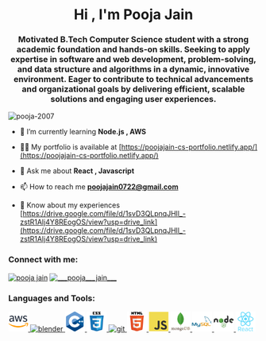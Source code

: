<h1 align="center">Hi , I'm Pooja Jain</h1>
<h3 align="center">Motivated B.Tech Computer Science student with a strong academic foundation and hands-on skills. Seeking to apply expertise in software and web development, problem-solving, and data structure and algorithms in a dynamic, innovative environment. Eager to contribute to technical advancements and organizational goals by delivering efficient, scalable solutions and engaging user experiences.</h3>

<p align="left"> <img src="https://komarev.com/ghpvc/?username=pooja-2007&label=Profile%20views&color=0e75b6&style=flat" alt="pooja-2007" /> </p>

- 🌱 I’m currently learning **Node.js , AWS**

- 👨‍💻 My portfolio is available at [https://poojajain-cs-portfolio.netlify.app/](https://poojajain-cs-portfolio.netlify.app/)

- 💬 Ask me about **React , Javascript**

- 📫 How to reach me **poojajain0722@gmail.com**

- 📄 Know about my experiences [https://drive.google.com/file/d/1svD3QLpnqJHll_-zstR1Alj4Y8REogOS/view?usp=drive_link](https://drive.google.com/file/d/1svD3QLpnqJHll_-zstR1Alj4Y8REogOS/view?usp=drive_link)

<h3 align="left">Connect with me:</h3>
<p align="left">
<a href="https://linkedin.com/in/pooja jain" target="blank"><img align="center" src="https://raw.githubusercontent.com/rahuldkjain/github-profile-readme-generator/master/src/images/icons/Social/linked-in-alt.svg" alt="pooja jain" height="30" width="40" /></a>
<a href="https://www.leetcode.com/___pooja___jain___" target="blank"><img align="center" src="https://raw.githubusercontent.com/rahuldkjain/github-profile-readme-generator/master/src/images/icons/Social/leet-code.svg" alt="___pooja___jain___" height="30" width="40" /></a>
</p>

<h3 align="left">Languages and Tools:</h3>
<p align="left"> <a href="https://aws.amazon.com" target="_blank" rel="noreferrer"> <img src="https://raw.githubusercontent.com/devicons/devicon/master/icons/amazonwebservices/amazonwebservices-original-wordmark.svg" alt="aws" width="40" height="40"/> </a> <a href="https://www.blender.org/" target="_blank" rel="noreferrer"> <img src="https://download.blender.org/branding/community/blender_community_badge_white.svg" alt="blender" width="40" height="40"/> </a> <a href="https://www.w3schools.com/cpp/" target="_blank" rel="noreferrer"> <img src="https://raw.githubusercontent.com/devicons/devicon/master/icons/cplusplus/cplusplus-original.svg" alt="cplusplus" width="40" height="40"/> </a> <a href="https://www.w3schools.com/css/" target="_blank" rel="noreferrer"> <img src="https://raw.githubusercontent.com/devicons/devicon/master/icons/css3/css3-original-wordmark.svg" alt="css3" width="40" height="40"/> </a> <a href="https://git-scm.com/" target="_blank" rel="noreferrer"> <img src="https://www.vectorlogo.zone/logos/git-scm/git-scm-icon.svg" alt="git" width="40" height="40"/> </a> <a href="https://www.w3.org/html/" target="_blank" rel="noreferrer"> <img src="https://raw.githubusercontent.com/devicons/devicon/master/icons/html5/html5-original-wordmark.svg" alt="html5" width="40" height="40"/> </a> <a href="https://developer.mozilla.org/en-US/docs/Web/JavaScript" target="_blank" rel="noreferrer"> <img src="https://raw.githubusercontent.com/devicons/devicon/master/icons/javascript/javascript-original.svg" alt="javascript" width="40" height="40"/> </a> <a href="https://www.mongodb.com/" target="_blank" rel="noreferrer"> <img src="https://raw.githubusercontent.com/devicons/devicon/master/icons/mongodb/mongodb-original-wordmark.svg" alt="mongodb" width="40" height="40"/> </a> <a href="https://www.mysql.com/" target="_blank" rel="noreferrer"> <img src="https://raw.githubusercontent.com/devicons/devicon/master/icons/mysql/mysql-original-wordmark.svg" alt="mysql" width="40" height="40"/> </a> <a href="https://nodejs.org" target="_blank" rel="noreferrer"> <img src="https://raw.githubusercontent.com/devicons/devicon/master/icons/nodejs/nodejs-original-wordmark.svg" alt="nodejs" width="40" height="40"/> </a> <a href="https://reactjs.org/" target="_blank" rel="noreferrer"> <img src="https://raw.githubusercontent.com/devicons/devicon/master/icons/react/react-original-wordmark.svg" alt="react" width="40" height="40"/> </a> </p>
